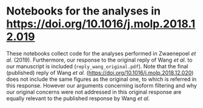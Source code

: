 # Notebooks for the analyses in https://doi.org/10.1016/j.molp.2018.12.019

These notebooks collect code for the analyses performed in Zwaenepoel *et al.*
(2019). Furthermore, our response to the original reply of Wang *et al.* to our
manuscript is included (`reply_wang_original.pdf`). Note that the final
(published) reply of Wang *et al.* (https://doi.org/10.1016/j.molp.2018.12.020)
does not include the same figures as the original one, to which is referred in
this response. However our arguments concerning isoform filtering and why our
original concerns were not addressed in this original response are equally
relevant to the published response by Wang *et al.*

